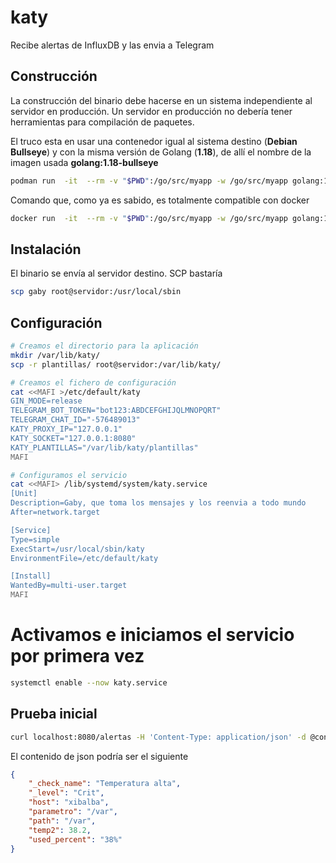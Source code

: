 # katy
Recibe alertas de InfluxDB y las envia a Telegram

## Construcción
La construcción del binario debe hacerse en un sistema independiente al servidor en producción. Un servidor en producción no debería tener herramientas para compilación de paquetes.

El truco esta en usar una contenedor igual al sistema destino (**Debian Bullseye**) y con la misma versión de Golang (**1.18**), de allí el nombre de la imagen usada **golang:1.18-bullseye**
```bash
podman run  -it  --rm -v "$PWD":/go/src/myapp -w /go/src/myapp golang:1.18-bullseye go build .
```

Comando que, como ya es sabido, es totalmente compatible con docker
```bash
docker run  -it  --rm -v "$PWD":/go/src/myapp -w /go/src/myapp golang:1.18-bullseye go build .
```

## Instalación
El binario se envía al servidor destino. SCP bastaría
```bash
scp gaby root@servidor:/usr/local/sbin
```

## Configuración
```bash
# Creamos el directorio para la aplicación
mkdir /var/lib/katy/
scp -r plantillas/ root@servidor:/var/lib/katy/

# Creamos el fichero de configuración
cat <<MAFI >/etc/default/katy
GIN_MODE=release
TELEGRAM_BOT_TOKEN="bot123:ABDCEFGHIJQLMNOPQRT"
TELEGRAM_CHAT_ID="-576489013"
KATY_PROXY_IP="127.0.0.1"
KATY_SOCKET="127.0.0.1:8080"
KATY_PLANTILLAS="/var/lib/katy/plantillas"
MAFI

# Configuramos el servicio
cat <<MAFI> /lib/systemd/system/katy.service 
[Unit]
Description=Gaby, que toma los mensajes y los reenvia a todo mundo
After=network.target

[Service]
Type=simple
ExecStart=/usr/local/sbin/katy
EnvironmentFile=/etc/default/katy

[Install]
WantedBy=multi-user.target
MAFI
```

# Activamos e iniciamos el servicio por primera vez
```bash
systemctl enable --now katy.service
```

## Prueba inicial
```bash
curl localhost:8080/alertas -H 'Content-Type: application/json' -d @contenido.json
```

El contenido de json podría ser el siguiente
```json
{
    "_check_name": "Temperatura alta",
    "_level": "Crit",
    "host": "xibalba",
    "parametro": "/var",
    "path": "/var",
    "temp2": 38.2,
    "used_percent": "38%"
}
```
